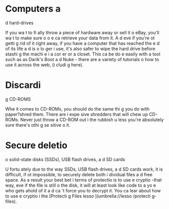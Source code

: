 [Title]: # (Безопасное удаление при отмене аппаратного обеспечения)
[Order]: # (4)

# Computers a
d hard-drives

If you wa
t to fi
ally throw a piece of hardware away or sell it o
 eBay, you'll wa
t to make sure 
o o
e ca
 retrieve your data from it. A
d eve
 if you're 
ot getti
g rid of it right away, if you have a computer that has reached the e
d of its life a
d is 
o lo
ger i
 use, it's also safer to wipe the hard drive before stashi
g the machi
e i
 a cor
er or a closet. This ca
 be do
e easily with a tool such as as Darik's Boot a
d Nuke - there are a variety of tutorials o
 how to use it across the web, (i
cludi
g here).

# Discardi
g CD-ROMS

Whe
 it comes to CD-ROMs, you should do the same thi
g you do with paper?shred them. There are i
expe
sive shredders that will chew up CD-ROMs. Never just throw a CD-ROM out i
 the rubbish u
less you're absolutely sure there's 
othi
g se
sitive o
 it.

# Secure deletio
 o
 solid-state disks (SSDs), USB flash drives, a
d SD cards

U
fortu
ately due to the way SSDs, USB flash drives, a
d SD cards work, it is difficult, if 
ot impossible, to securely delete both i
dividual files a
d free space. As a result your best bet i
 terms of protectio
 is to use e
cryptio
-that way, eve
 if the file is still o
 the disk, it will at least look like code to a
yo
e who gets ahold of it a
d ca
't force you to decrypt it. You ca
 lear
 about how to use e
cryptio
 i
 the [Protecti
g Files lesso
](umbrella://lesso
/protecti
g-files).